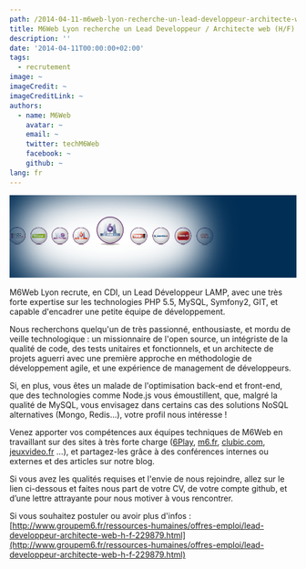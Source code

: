 ```yaml
---
path: /2014-04-11-m6web-lyon-recherche-un-lead-developpeur-architecte-web-h-f-en-cdi
title: M6Web Lyon recherche un Lead Developpeur / Architecte web (H/F) en CDI
description: ''
date: '2014-04-11T00:00:00+02:00'
tags:
  - recrutement
image: ~
imageCredit: ~
imageCreditLink: ~
authors:
  - name: M6Web
    avatar: ~
    email: ~
    twitter: techM6Web
    facebook: ~
    github: ~
lang: fr
---
```


![M6Web Lyon recherche un Lead Developpeur / Architecte web (H/F) en CDI](./0-00-30-83-201302-ob_e427fc_05646956-photo-galaxie-m6-web-jpg.png)


M6Web Lyon recrute, en CDI, un Lead Développeur LAMP, avec une très forte expertise sur les technologies PHP 5.5, MySQL, Symfony2, GIT, et capable d'encadrer une petite équipe de développement.

Nous recherchons quelqu'un de très passionné, enthousiaste, et mordu de veille technologique : un missionnaire de l'open source, un intégriste de la qualité de code, des tests unitaires et fonctionnels, et un architecte de projets aguerri avec une première approche en méthodologie de développement agile, et une expérience de management de développeurs.

Si, en plus, vous êtes un malade de l'optimisation back-end et front-end, que des technologies comme Node.js vous émoustillent, que, malgré la qualité de MySQL, vous envisagez dans certains cas des solutions NoSQL alternatives (Mongo, Redis…), votre profil nous intéresse !

Venez apporter vos compétences aux équipes techniques de M6Web en travaillant sur des sites à très forte charge ([6Play](http://www.6play.fr), [m6.fr](http://www.m6.fr), [clubic.com](http://www.clubic.com), [jeuxvideo.fr](http://www.jeuxvideo.fr) …), et partagez-les grâce à des conférences internes ou externes et des articles sur notre blog.

Si vous avez les qualités requises et l'envie de nous rejoindre, allez sur le lien ci-dessous et faites nous part de votre CV, de votre compte github, et d’une lettre attrayante pour nous motiver à vous rencontrer.

Si vous souhaitez postuler ou avoir plus d'infos : [http://www.groupem6.fr/ressources-humaines/offres-emploi/lead-developpeur-architecte-web-h-f-229879.html](http://www.groupem6.fr/ressources-humaines/offres-emploi/lead-developpeur-architecte-web-h-f-229879.html)
